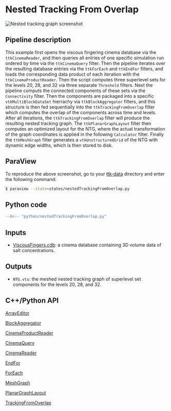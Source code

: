 # Nested Tracking From Overlap

![Nested tracking graph
screenshot](https://topology-tool-kit.github.io/img/gallery/nestedTrackingGraph.jpg)

## Pipeline description
This example first opens the viscous fingering cinema database via the `ttkCinemaReader`, and then queries all entries of one specific simulation run ordered by time via the `ttkCinemaQuery` filter.
Then the pipeline iterates over the resulting database entries via the `ttkForEach` and `ttkEndFor` filters, and loads the corresponding data product of each iteration with the `ttkCinemaProductReader`.
Then the script computes three superlevel sets for the levels 20, 28, and 32 via three separate `Threshold` filters.
Next the pipeline computs the connected components of these sets via the `Connectivity` filter.
Then the components are packaged into a specific `vtkMultiBlockDataSet` hierrachy via `ttkBlockAggregator` filters, and this structure is then fed sequentially into the `ttkTrackingFromOverlap` filter which computes the overlap of the components across time and levels.
After all iterations, the `ttkTrackingFromOverlap` filter will produce the resulting nested tracking graph.
The `ttkPlanarGraphLayout` filter then computes an optimized layout for the NTG, where the actual transformation of the graph coordinates is applied in the following `Calculator` filter.
Finally the `ttkMeshGraph` filter generates a `vtkUnstructuredGrid` of the NTG with dynamic edge widths, which is then stored to disk.

## ParaView
To reproduce the above screenshot, go to your [ttk-data](https://github.com/topology-tool-kit/ttk-data) directory and enter the following command:
``` bash
$ paraview --state=states/nestedTrackingFromOverlap.py
```

## Python code

``` python  linenums="1"
--8<-- "python/nestedTrackingFromOverlap.py"
```

## Inputs
- [ViscousFingers.cdb](https://github.com/topology-tool-kit/ttk-data/ViscousFingers.cdb): a cinema database containing 3D volume data of salt concentrations.

## Outputs
- `NTG.vtu`: the meshed nested tracking graph of superlevel set components for the levels 20, 28, and 32.

## C++/Python API

[ArrayEditor](https://topology-tool-kit.github.io/doc/html/classttkArrayEditor.html)


[BlockAggregator](https://topology-tool-kit.github.io/doc/html/classttkBlockAggregator.html)


[CinemaProductReader](https://topology-tool-kit.github.io/doc/html/classttkCinemaProductReader.html)

[CinemaQuery](https://topology-tool-kit.github.io/doc/html/classttkCinemaQuery.html)

[CinemaReader](https://topology-tool-kit.github.io/doc/html/classttkCinemaReader.html)

[EndFor](https://topology-tool-kit.github.io/doc/html/classttkEndFor.html)


[ForEach](https://topology-tool-kit.github.io/doc/html/classttkForEach.html)

[MeshGraph](https://topology-tool-kit.github.io/doc/html/classttkMeshGraph.html)

[PlanarGraphLayout](https://topology-tool-kit.github.io/doc/html/classttkPlanarGraphLayout.html)

[TrackingFromOverlap](https://topology-tool-kit.github.io/doc/html/classttkTrackingFromOverlap.html)

